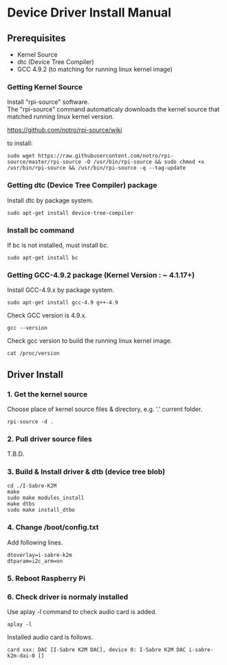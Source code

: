 # Device Driver Install Manual

## Prerequisites
* Kernel Source
* dtc (Device Tree Compiler)
* GCC 4.9.2 (to matching for running linux kernel image)

### Getting Kernel Source
Install "rpi-source" software.  
The "rpi-source" command automaticaly downloads the kernel source that matched running linux kernel version.

https://github.com/notro/rpi-source/wiki

to install:

    sudo wget https://raw.githubusercontent.com/notro/rpi-source/master/rpi-source -O /usr/bin/rpi-source && sudo chmod +x /usr/bin/rpi-source && /usr/bin/rpi-source -q --tag-update

### Getting dtc (Device Tree Compiler) package
Install dtc by package system.

    sudo apt-get install device-tree-compiler

### Install bc command
If bc is not installed, must install bc.

    sudo apt-get install bc

### Getting GCC-4.9.2 package (Kernel Version : ~ 4.1.17+)
Install GCC-4.9.x by package system.

    sudo apt-get install gcc-4.9 g++-4.9

Check GCC version is 4.9.x.

    gcc --version

Check gcc version to build the running linux kernel image. 

    cat /proc/version

## Driver Install

### 1. Get the kernel source

Choose place of kernel source files & directory, e.g. '.' current folder.

    rpi-source -d .

### 2. Pull driver source files

T.B.D.

### 3. Build & Install driver & dtb (device tree blob)

    cd ./I-Sabre-K2M
    make
    sudo make modules_install
    make dtbs
    sudo make install_dtbo

### 4. Change /boot/config.txt

Add following lines.

    dtoverlay=i-sabre-k2m
    dtparam=i2c_arm=on

### 5. Reboot Raspberry Pi

### 6. Check driver is normaly installed

Use aplay -l command to check audio card is added.

    aplay -l

Installed audio card is follows.

    card xxx: DAC [I-Sabre K2M DAC], device 0: I-Sabre K2M DAC i-sabre-k2m-dai-0 []
